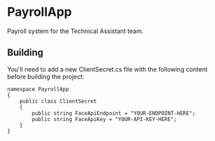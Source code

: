 # PayrollApp
Payroll system for the Technical Assistant team.

## Building
You'll need to add a new ClientSecret.cs file with the following content before building the project:

```
namespace PayrollApp
{
    public class ClientSecret
    {
        public string FaceApiEndpoint = "YOUR-ENDPOINT-HERE";
        public string FaceApiKey = "YOUR-API-KEY-HERE";
    }
}
```
